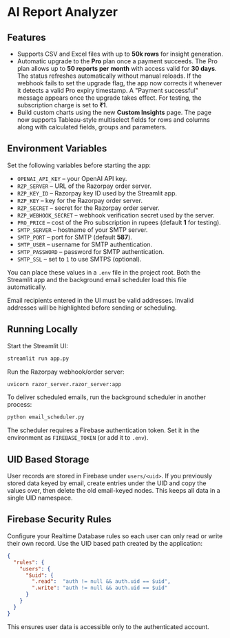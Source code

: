 # AI Report Analyzer

## Features
- Supports CSV and Excel files with up to **50k rows** for insight generation.
- Automatic upgrade to the **Pro** plan once a payment succeeds. The Pro plan
  allows up to **50 reports per month** with access valid for **30 days**. The
  status refreshes automatically without manual reloads. If the webhook fails to
  set the upgrade flag, the app now corrects it whenever it detects a valid Pro
  expiry timestamp. A "Payment successful" message appears once the upgrade takes
  effect. For testing, the subscription charge is set to **₹1**.
- Build custom charts using the new **Custom Insights** page. The page now
  supports Tableau-style multiselect fields for rows and columns along with
  calculated fields, groups and parameters.

## Environment Variables

Set the following variables before starting the app:

- `OPENAI_API_KEY` – your OpenAI API key.
- `RZP_SERVER` – URL of the Razorpay order server.
- `RZP_KEY_ID` – Razorpay key ID used by the Streamlit app.
- `RZP_KEY` – key for the Razorpay order server.
- `RZP_SECRET` – secret for the Razorpay order server.
- `RZP_WEBHOOK_SECRET` – webhook verification secret used by the server.
- `PRO_PRICE` – cost of the Pro subscription in rupees (default **1** for testing).
- `SMTP_SERVER` – hostname of your SMTP server.
- `SMTP_PORT` – port for SMTP (default **587**).
- `SMTP_USER` – username for SMTP authentication.
- `SMTP_PASSWORD` – password for SMTP authentication.
- `SMTP_SSL` – set to `1` to use SMTPS (optional).

You can place these values in a `.env` file in the project root. Both the
Streamlit app and the background email scheduler load this file automatically.

Email recipients entered in the UI must be valid addresses. Invalid addresses
will be highlighted before sending or scheduling.

## Running Locally

Start the Streamlit UI:

```bash
streamlit run app.py
```

Run the Razorpay webhook/order server:

```bash
uvicorn razor_server.razor_server:app
```

To deliver scheduled emails, run the background scheduler in another process:

```bash
python email_scheduler.py
```
The scheduler requires a Firebase authentication token. Set it in the environment
as `FIREBASE_TOKEN` (or add it to `.env`).

## UID Based Storage

User records are stored in Firebase under `users/<uid>`. If you previously stored data keyed by email, create entries under the UID and copy the values over, then delete the old email-keyed nodes. This keeps all data in a single UID namespace.

## Firebase Security Rules

Configure your Realtime Database rules so each user can only read or write
their own record. Use the UID based path created by the application:

```json
{
  "rules": {
    "users": {
      "$uid": {
        ".read":  "auth != null && auth.uid == $uid",
        ".write": "auth != null && auth.uid == $uid"
      }
    }
  }
}
```

This ensures user data is accessible only to the authenticated account.
